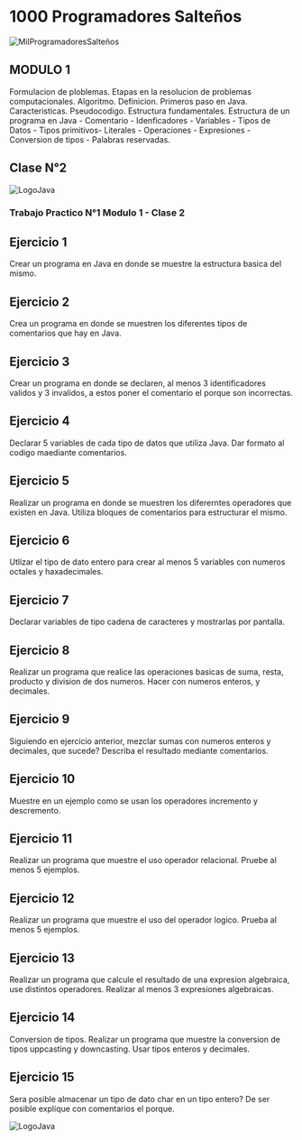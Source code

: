 
# 1000 Programadores Salteños
![MilProgramadoresSalteños](https://yt3.ggpht.com/nOWBL1Um0OIYNdmqW234zI1yxFbzgOiLR_2_fVBFb-c4mlNX0gq1KjIITaj5mywt5lZwy53Rgkc=s176-c-k-c0x00ffffff-no-rj)

## MODULO 1

Formulacion de ploblemas. Etapas en la resolucion de problemas computacionales. Algoritmo. Definicion.
Primeros paso en Java. Caracteristicas. Pseudocodigo. Estructura fundamentales.
Estructura de un programa en Java - Comentario - Idenficadores - Variables - Tipos de Datos - Tipos primitivos-
Literales - Operaciones - Expresiones - Conversion de tipos - Palabras reservadas.

## Clase N°2
![LogoJava](https://w0.peakpx.com/wallpaper/30/959/HD-wallpaper-java-fiery-logo-programming-language-orange-stone-background-creative-java-logo-programming-language-signs-java.jpg)

### Trabajo Practico N°1 Modulo 1 - Clase 2

## Ejercicio 1
Crear un programa en Java en donde se muestre la estructura basica del mismo.

## Ejercicio 2
Crea un programa en donde se muestren los diferentes tipos de comentarios que hay en Java.

## Ejercicio 3
Crear un programa en donde se declaren, al menos 3 identificadores validos y 3 invalidos, a estos poner el comentario el porque son incorrectas.

## Ejercicio 4
Declarar 5 variables de cada tipo de datos que utiliza Java. Dar formato al codigo maediante comentarios.

## Ejercicio 5
Realizar un programa en donde se muestren los difererntes operadores que existen en Java. Utiliza bloques de comentarios para estructurar el mismo.

## Ejercicio 6
Utlizar el tipo de dato entero para crear al menos 5 variables con numeros octales y haxadecimales.

## Ejercicio 7
Declarar variables de tipo cadena de caracteres y mostrarlas por pantalla.

## Ejercicio 8
Realizar un programa que realice las operaciones basicas de suma, resta, producto y division de dos numeros. Hacer con numeros enteros, y decimales.

## Ejercicio 9
Siguiendo en ejercicio anterior, mezclar sumas con numeros enteros y decimales, que sucede? Describa el resultado mediante comentarios.

## Ejercicio 10
Muestre en un ejemplo como se usan los operadores incremento y descremento.

## Ejercicio 11
Realizar un programa que muestre el uso operador relacional. Pruebe al menos 5 ejemplos.

## Ejercicio 12
Realizar un programa que muestre el uso del operador logico. Prueba al menos 5 ejemplos.

## Ejercicio 13
Realizar un programa que calcule el resultado de una expresion algebraica, use distintos operadores. Realizar al menos 3 expresiones algebraicas.

## Ejercicio 14
Conversion de tipos. Realizar un programa que muestre la conversion de tipos uppcasting y downcasting. Usar tipos enteros y decimales.

## Ejercicio 15
Sera posible almacenar un tipo de dato char en un tipo entero? De ser posible explique con comentarios el porque.


![LogoJava](https://anthoncode.com/wp-content/uploads/2019/01/github-octocat-logo-png.png)
